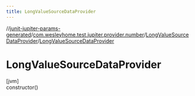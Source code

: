 ```yaml
---
title: LongValueSourceDataProvider
---
```

//[junit-jupiter-params-generated](../../../index.html)/[com.wesleyhome.test.jupiter.provider.number](../index.html)/[LongValueSourceDataProvider](index.html)/[LongValueSourceDataProvider](-long-value-source-data-provider.html)



# LongValueSourceDataProvider



[jvm]\
constructor()




